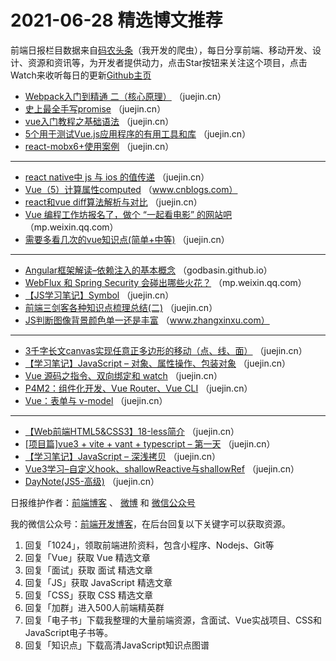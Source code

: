 # 2021-06-28 精选博文推荐

前端日报栏目数据来自[码农头条](http://hao.caibaojian.com.cn/)（我开发的爬虫），每日分享前端、移动开发、设计、资源和资讯等，为开发者提供动力，点击Star按钮来关注这个项目，点击Watch来收听每日的更新[Github主页](https://github.com/kujian/frontendDaily)
* [Webpack入门到精通 二（核心原理）](https://juejin.cn/post/6978294079360598023) （juejin.cn）
* [史上最全手写promise](https://juejin.cn/post/6978371488789299230) （juejin.cn）
* [vue入门教程之基础语法](https://juejin.cn/post/6978290199671341086) （juejin.cn）
* [5个用于测试Vue.js应用程序的有用工具和库](https://juejin.cn/post/6978474642562351117) （juejin.cn）
* [react-mobx6+使用案例](https://juejin.cn/post/6978370571738284068) （juejin.cn）

***
* [react native中 js 与 ios 的值传递](https://juejin.cn/post/6978290408409284638) （juejin.cn）
* [Vue（5）计算属性computed](https://www.cnblogs.com/jiakecong/p/14941057.html) （www.cnblogs.com）
* [react和vue diff算法解析与对比](https://juejin.cn/post/6978370715573714952) （juejin.cn）
* [Vue 编程工作坊报名了，做个 “一起看电影” 的网站吧](https://mp.weixin.qq.com/s/bJe7obrYMDXckY-hvjqPgQ) （mp.weixin.qq.com）
* [需要多看几次的vue知识点(简单+中等)](https://juejin.cn/post/6978423272064942110) （juejin.cn）

***
* [Angular框架解读&#8211;依赖注入的基本概念](https://godbasin.github.io/2021/06/27/angular-design-di-1-basic-concepts/) （godbasin.github.io）
* [WebFlux 和 Spring Security 会碰出哪些火花？](https://mp.weixin.qq.com/s/H-8lukqLts65vnJYnwlnaQ) （mp.weixin.qq.com）
* [【JS学习笔记】Symbol](https://juejin.cn/post/6978410457392480292) （juejin.cn）
* [前端三剑客各种知识点梳理总结(二)](https://juejin.cn/post/6978334069121613854) （juejin.cn）
* [JS判断图像背景颜色单一还是丰富](https://www.zhangxinxu.com/wordpress/2021/06/js-image-colorful-or-pure/) （www.zhangxinxu.com）

***
* [3千字长文canvas实现任意正多边形的移动（点、线、面）](https://juejin.cn/post/6978333352931622949) （juejin.cn）
* [【学习笔记】JavaScript &#8211; 对象、属性操作、包装对象](https://juejin.cn/post/6978393276088844318) （juejin.cn）
* [Vue 源码之指令、双向绑定和 watch](https://juejin.cn/post/6978302254793097252) （juejin.cn）
* [P4M2：组件化开发、Vue Router、Vue CLI](https://juejin.cn/post/6978392437374844941) （juejin.cn）
* [Vue：表单与 v-model](https://juejin.cn/post/6978324614145376292) （juejin.cn）

***
* [【Web前端HTML5&amp;CSS3】18-less简介](https://juejin.cn/post/6978304174039515172) （juejin.cn）
* [[项目篇]vue3 + vite + vant + typescript &#8211; 第一天](https://juejin.cn/post/6978324260372611080) （juejin.cn）
* [【学习笔记】JavaScript &#8211; 深浅拷贝](https://juejin.cn/post/6978392220835512356) （juejin.cn）
* [Vue3学习&#8211;自定义hook、shallowReactive与shallowRef](https://juejin.cn/post/6978294181877776420) （juejin.cn）
* [DayNote(JS5-高级)](https://juejin.cn/post/6978384273266966535) （juejin.cn）

日报维护作者：[前端博客](http://caibaojian.com.cn/) 、 [微博](http://weibo.com/kujian) 和 [微信公众号](https://open.weixin.qq.com/qr/code?username=caibaojian_com)

我的微信公众号：[前端开发博客](https://open.weixin.qq.com/qr/code?username=caibaojian_com)，在后台回复以下关键字可以获取资源。

1. 回复「1024」，领取前端进阶资料，包含小程序、Nodejs、Git等
2. 回复「Vue」获取 Vue 精选文章
3. 回复「面试」获取 面试 精选文章
4. 回复「JS」获取 JavaScript 精选文章
5. 回复「CSS」获取 CSS 精选文章
6. 回复「加群」进入500人前端精英群
7. 回复「电子书」下载我整理的大量前端资源，含面试、Vue实战项目、CSS和JavaScript电子书等。
8. 回复「知识点」下载高清JavaScript知识点图谱